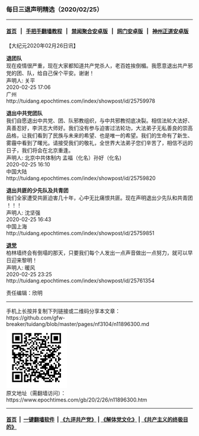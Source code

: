 ### 每日三退声明精选（2020/02/25）
------------------------

#### [首页](https://github.com/gfw-breaker/banned-news1/blob/master/README.md) &nbsp;&nbsp;|&nbsp;&nbsp; [手把手翻墙教程](https://github.com/gfw-breaker/guides/wiki) &nbsp;&nbsp;|&nbsp;&nbsp; [禁闻聚合安卓版](https://github.com/gfw-breaker/bn-android) &nbsp;&nbsp;|&nbsp;&nbsp; [网门安卓版](https://github.com/oGate2/oGate) &nbsp;&nbsp;|&nbsp;&nbsp; [神州正道安卓版](https://github.com/SzzdOgate/update) 



<div class="post_content" id="artbody" itemprop="articleBody">
 <!-- article content begin -->
 <p>
  【大纪元2020年02月26日讯】
 </p>
 <p>
  <strong>
   退团队
  </strong>
  <br/>
  现在疫情很严重，现在大家都知道共产党杀人，老百姓挨倒楣。我愿意退出共产邪党的团、队，给自己保个平安。谢谢！
  <br/>
  声明人: 关平
  <br/>
  2020-02-25 17:06
  <br/>
  广州
  <br/>
  http://tuidang.epochtimes.com/index/showpost/id/25759978
 </p>
 <p>
  <strong>
   退出中共党团队
  </strong>
  <br/>
  我们自愿退出中共党、团、队邪教组织，与中共邪教彻底决裂。相信法轮大法好、真善忍好，李洪志大师好。我们没有参与迫害过法轮功，大法弟子无私善良的崇高品格，让我们看到了民族与未来的希望、也是唯一的希望。我们的生命有了新生、雾霾中看到了曙光。请接受我们的敬礼，全世界大法弟子您们辛苦了，相信不远的日子，我们将会在北京重逢。
  <br/>
  声明人: 北京中共体制内 孟福（化名）孙好（化名)
  <br/>
  2020-02-25 16:10
  <br/>
  中国大陆
  <br/>
  http://tuidang.epochtimes.com/index/showpost/id/25759820
 </p>
 <p>
  <strong>
   退出共匪的少先队及共青团
  </strong>
  <br/>
  我们全家遭受共匪迫害几十年，心中无比痛恨共匪。现在声明退出少先队和共青团 ！！！
  <br/>
  声明人: 沈坚强
  <br/>
  2020-02-25 16:43
  <br/>
  中国上海
  <br/>
  http://tuidang.epochtimes.com/index/showpost/id/25759851
 </p>
 <p>
  <strong>
   <a href="https://www.epochtimes.com/gb/tag/%E9%80%80%E5%85%9A.html">
    退党
   </a>
  </strong>
  <br/>
  柏林墙终会有倒塌的那天，只要我们每个人发出一点声音做出一点努力，就可以早日迎来黎明！
  <br/>
  声明人: 暖风
  <br/>
  2020-02-25 23:25
  <br/>
  http://tuidang.epochtimes.com/index/showpost/id/25761354
 </p>
 <p>
  责任编辑：欣明
 </p>
 <!-- article content end -->
 <div id="below_article_ad">
 </div>
</div>

<hr/>
手机上长按并复制下列链接或二维码分享本文章：<br/>
https://github.com/gfw-breaker/tuidang/blob/master/pages/nf3104/n11896300.md <br/>
<a href='https://github.com/gfw-breaker/tuidang/blob/master/pages/nf3104/n11896300.md'><img src='https://github.com/gfw-breaker/tuidang/blob/master/pages/nf3104/n11896300.md.png'/></a> <br/>
原文地址（需翻墙访问）：https://www.epochtimes.com/gb/20/2/26/n11896300.htm


------------------------
#### [首页](https://github.com/gfw-breaker/banned-news/blob/master/README.md) &nbsp;|&nbsp; [一键翻墙软件](https://github.com/gfw-breaker/nogfw/blob/master/README.md) &nbsp;| [《九评共产党》](https://github.com/gfw-breaker/9ping.md/blob/master/README.md#九评之一评共产党是什么) | [《解体党文化》](https://github.com/gfw-breaker/jtdwh.md/blob/master/README.md) | [《共产主义的终极目的》](https://github.com/gfw-breaker/gczydzjmd.md/blob/master/README.md)


<img src='http://gfw-breaker.win/tuidang/pages/nf3104/n11896300.md' width='0px' height='0px'/>